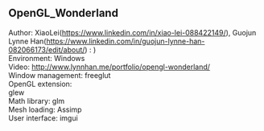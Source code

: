 ## OpenGL_Wonderland
Author: XiaoLei(https://www.linkedin.com/in/xiao-lei-088422149/), Guojun Lynne Han(https://www.linkedin.com/in/guojun-lynne-han-082066173/edit/about/)  : )<br>
Environment: Windows<br>
Video: http://www.lynnhan.me/portfolio/opengl-wonderland/<br>
Window management: freeglut<br>
OpenGL extension:<br>
glew<br>
Math library: glm<br>
Mesh loading: Assimp<br>
User interface: imgui<br>
